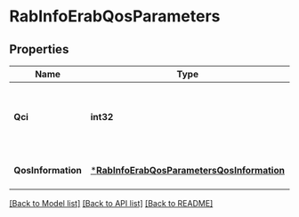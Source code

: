 # RabInfoErabQosParameters

## Properties
Name | Type | Description | Notes
------------ | ------------- | ------------- | -------------
**Qci** | **int32** | QoS Class Identifier as defined in ETSI TS 123 401 [i.4]. | [default to null]
**QosInformation** | [***RabInfoErabQosParametersQosInformation**](RabInfo_erabQosParameters_qosInformation.md) |  | [optional] [default to null]

[[Back to Model list]](../README.md#documentation-for-models) [[Back to API list]](../README.md#documentation-for-api-endpoints) [[Back to README]](../README.md)


